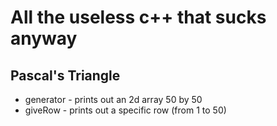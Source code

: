 
# All the useless c++ that sucks anyway

## Pascal's Triangle

- generator - prints out an 2d array 50 by 50
- giveRow - prints out a specific row (from 1 to 50)
